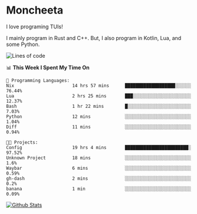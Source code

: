 # Moncheeta

I love programing TUIs!

I mainly program in Rust and C++. But, I also program in Kotlin, Lua, and some Python.

<!--START_SECTION:waka-->
![Lines of code](https://img.shields.io/badge/From%20Hello%20World%20I%27ve%20Written-25%20Thousand%20lines%20of%20code-blue)

📊 **This Week I Spent My Time On** 

```text
💬 Programming Languages: 
Nix                      14 hrs 57 mins      ███████████████████░░░░░░   76.44% 
Lua                      2 hrs 25 mins       ███░░░░░░░░░░░░░░░░░░░░░░   12.37% 
Bash                     1 hr 22 mins        █░░░░░░░░░░░░░░░░░░░░░░░░   7.03% 
Python                   12 mins             ░░░░░░░░░░░░░░░░░░░░░░░░░   1.04% 
Diff                     11 mins             ░░░░░░░░░░░░░░░░░░░░░░░░░   0.94%

🐱‍💻 Projects: 
Config                   19 hrs 4 mins       ████████████████████████░   97.52% 
Unknown Project          18 mins             ░░░░░░░░░░░░░░░░░░░░░░░░░   1.6% 
Waybar                   6 mins              ░░░░░░░░░░░░░░░░░░░░░░░░░   0.59% 
gh-dash                  2 mins              ░░░░░░░░░░░░░░░░░░░░░░░░░   0.2% 
banana                   1 min               ░░░░░░░░░░░░░░░░░░░░░░░░░   0.09%

```


<!--END_SECTION:waka-->

[![Github Stats](https://github-readme-stats.vercel.app/api?username=Moncheeta&show_icons=true&hide=stars&include_all_commits=true&theme=dracula)](https://github.com/anuraghazra/github-readme-stats)
